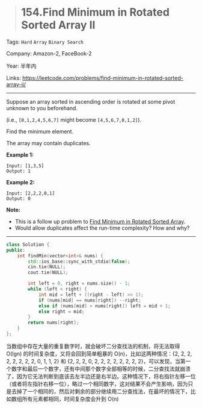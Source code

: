 > # 154.Find Minimum in Rotated Sorted Array II

Tags: `Hard` `Array` `Binary Search`

Company: Amazon-2, FaceBook-2

Year: 半年内

Links: <https://leetcode.com/problems/find-minimum-in-rotated-sorted-array-ii/>

-----

Suppose an array sorted in ascending order is rotated at some pivot unknown to you beforehand.

(i.e.,  `[0,1,2,4,5,6,7]` might become  `[4,5,6,7,0,1,2]`).

Find the minimum element.

The array may contain duplicates.

**Example 1:**

```
Input: [1,3,5]
Output: 1
```

**Example 2:**

```
Input: [2,2,2,0,1]
Output: 0
```

**Note:**

- This is a follow up problem to [Find Minimum in Rotated Sorted Array](https://leetcode.com/problems/find-minimum-in-rotated-sorted-array/description/).
- Would allow duplicates affect the run-time complexity? How and why?

------

```c++
class Solution {
public:
    int findMin(vector<int>& nums) {
        std::ios_base::sync_with_stdio(false);
		cin.tie(NULL);
		cout.tie(NULL);

        int left = 0, right = nums.size() - 1;
        while (left < right) {
            int mid = left + ((right - left) >> 1);
            if (nums[mid] == nums[right]) --right;
            else if (nums[mid] > nums[right]) left = mid + 1;
            else right = mid;
        }
        return nums[right];
    }
};
```

当数组中存在大量的重复数字时，就会破坏二分查找法的机制，将无法取得 O(lgn) 的时间复杂度，又将会回到简单粗暴的 O(n)，比如这两种情况：{2, 2, 2, 2, 2, 2, 2, 2, 0, 1, 1, 2} 和 {2, 2, 2, 0, 2, 2, 2, 2, 2, 2, 2, 2}，可以发现，当第一个数字和最后一个数字，还有中间那个数字全部相等的时候，二分查找法就崩溃了，因为它无法判断到底该去左半边还是右半边。这种情况下，将右指针左移一位（或者将左指针右移一位），略过一个相同数字，这对结果不会产生影响，因为只是去掉了一个相同的，然后对剩余的部分继续用二分查找法，在最坏的情况下，比如数组所有元素都相同，时间复杂度会升到 O(n)